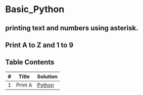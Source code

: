 # Basic_Python

## printing text and numbers using asterisk.

## Print A to Z and 1 to 9

## Table Contents

|  #  | Title           |  Solution       |
|-----|---------------- | --------------- |
| 1 | Print A | [Python](./print_A.ipynb) |
